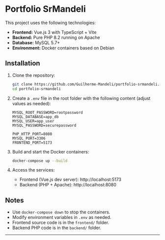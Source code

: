 # Portfolio SrMandeli

This project uses the following technologies:

- **Frontend:** Vue.js 3 with TypeScript + Vite
- **Backend:** Pure PHP 8.2 running on Apache
- **Database:** MySQL 5.7+
- **Environment:** Docker containers based on Debian

## Installation

1. Clone the repository:
   ```bash
   git clone https://github.com/Guilherme-Mandeli/portfolio-srmandeli.git
   cd portfolio-srmandeli
   ```

2. Create a `.env` file in the root folder with the following content (adjust values as needed):
   ```
   MYSQL_ROOT_PASSWORD=rootpassword
   MYSQL_DATABASE=app_db
   MYSQL_USER=app_user
   MYSQL_PASSWORD=securepassword

   PHP_HTTP_PORT=8080
   MYSQL_PORT=3306
   FRONTEND_PORT=5173
   ```

3. Build and start the Docker containers:
   ```bash
   docker-compose up --build
   ```

4. Access the services:
   - Frontend (Vue.js dev server): http://localhost:5173
   - Backend (PHP + Apache): http://localhost:8080

## Notes

- Use `docker-compose down` to stop the containers.
- Modify environment variables in `.env` as needed.
- Frontend source code is in the `frontend/` folder.
- Backend PHP code is in the `backend/` folder.

---
